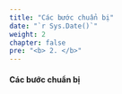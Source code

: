 ```yaml
---
title: "Các bước chuẩn bị"
date: "`r Sys.Date()`"
weight: 2
chapter: false
pre: "<b> 2. </b>"
---
```


#### Các bước chuẩn bị